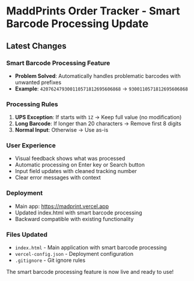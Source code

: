 # MaddPrints Order Tracker - Smart Barcode Processing Update

## Latest Changes

### Smart Barcode Processing Feature
- **Problem Solved**: Automatically handles problematic barcodes with unwanted prefixes
- **Example**: `420762479300110571812695606868` → `9300110571812695606868`

### Processing Rules
1. **UPS Exception**: If starts with `1Z` → Keep full value (no modification)
2. **Long Barcode**: If longer than 20 characters → Remove first 8 digits  
3. **Normal Input**: Otherwise → Use as-is

### User Experience
- Visual feedback shows what was processed
- Automatic processing on Enter key or Search button
- Input field updates with cleaned tracking number
- Clear error messages with context

### Deployment
- Main app: https://madprint.vercel.app
- Updated index.html with smart barcode processing
- Backward compatible with existing functionality

### Files Updated
- `index.html` - Main application with smart barcode processing
- `vercel-config.json` - Deployment configuration
- `.gitignore` - Git ignore rules

The smart barcode processing feature is now live and ready to use!
